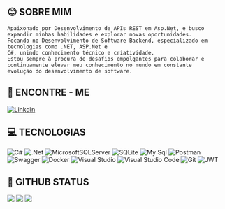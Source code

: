 ## :blush: SOBRE MIM  
```
Apaixonado por Desenvolvimento de APIs REST em Asp.Net, e busco expandir minhas habilidades e explorar novas oportunidades.
Focando no Desenvolvimento de Software Backend, especializado em tecnologias como .NET, ASP.Net e
C#, unindo conhecimento técnico e criatividade.
Estou sempre à procura de desafios empolgantes para colaborar e continuamente elevar meu conhecimento no mundo em constante
evolução do desenvolvimento de software.
```
##  :mag_right: ENCONTRE - ME 

 [![LinkdIn](https://img.shields.io/badge/LinkedIn-0077B5?style=for-the-badge&logo=linkedin&logoColor=white)](https://www.linkedin.com/in/raul-mateia-da-silva-84b631b9/)
 
## :computer: TECNOLOGIAS 
![C#](https://img.shields.io/badge/c%23-%23239120.svg?style=for-the-badge&logo=c-sharp&logoColor=white) ![.Net](https://img.shields.io/badge/.NET-5C2D91?style=for-the-badge&logo=.net&logoColor=white)
![MicrosoftSQLServer](https://img.shields.io/badge/Microsoft%20SQL%20Sever-CC2927?style=for-the-badge&logo=microsoft%20sql%20server&logoColor=white) ![SQLite](https://img.shields.io/badge/SQLite-07405E?style=for-the-badge&logo=sqlite&logoColor=white) ![My Sql](https://img.shields.io/badge/MySQL-005C84?style=for-the-badge&logo=mysql&logoColor=white) ![Postman](https://img.shields.io/badge/Postman-FF6C37?style=for-the-badge&logo=postman&logoColor=white)  ![Swagger](https://img.shields.io/badge/-Swagger-%23Clojure?style=for-the-badge&logo=swagger&logoColor=white) ![Docker](https://img.shields.io/badge/docker-%230db7ed.svg?style=for-the-badge&logo=docker&logoColor=white) ![Visual Studio](https://img.shields.io/badge/Visual_Studio-5C2D91?style=for-the-badge&logo=visual%20studio&logoColor=white) ![Visual Studio Code](https://img.shields.io/badge/Visual_Studio_Code-0078D4?style=for-the-badge&logo=visual%20studio%20code&logoColor=white) ![Git](https://img.shields.io/badge/GIT-E44C30?style=for-the-badge&logo=git&logoColor=white) ![JWT](https://img.shields.io/badge/JWT-000000?style=for-the-badge&logo=JSON%20web%20tokens&logoColor=whit)


## :rocket:  GITHUB STATUS

![](https://github-readme-stats.vercel.app/api/top-langs/?username=RaMadaSilva&layout=compact&theme=blue-green)
![](https://github-readme-stats.vercel.app/api?username=RaMadaSilva&theme=blue-green)
![](https://github-readme-streak-stats.herokuapp.com/?user=RaMadaSilva&theme=blue-green&hide_border=false) 


